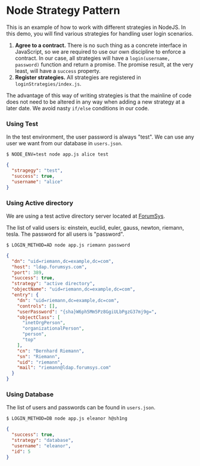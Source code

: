 # Node Strategy Pattern

This is an example of how to work with different strategies in NodeJS. In this demo, you will find various strategies for handling user login scenarios.

1. **Agree to a contract.** There is no such thing as a concrete interface in JavaScript, so we are required to use our own discipline to enforce a contract. In our case, all strategies will have a `login(username, password)` function and return a promise. The promise result, at the very least, will have a `success` property.
2. **Register strategies.** All strategies are registered in `loginStrategies/index.js`.

The advantage of this way of writing strategies is that the mainline of code does not need to be altered in any way when adding a new strategy at a later date. We avoid nasty `if/else` conditions in our code.

### Using Test

In the test environment, the user password is always "test". We can use any user we want from our database in `users.json`.

```
$ NODE_ENV=test node app.js alice test
```

```json
{
  "stragegy": "test",
  "success": true,
  "username": "alice"
}
```

### Using Active directory

We are using a test active directory server located at [ForumSys](http://www.forumsys.com/en/tutorials/integration-how-to/ldap/online-ldap-test-server/).

The list of valid users is: einstein, euclid, euler, gauss, newton, riemann, tesla. The password for all users is "password".

```
$ LOGIN_METHOD=AD node app.js riemann password
```

```json
{
  "dn": "uid=riemann,dc=example,dc=com",
  "host": "ldap.forumsys.com",
  "port": 389,
  "success": true,
  "strategy": "active directory",
  "objectName": "uid=riemann,dc=example,dc=com",
  "entry": {
    "dn": "uid=riemann,dc=example,dc=com",
    "controls": [],
    "userPassword": "{sha}W6ph5Mm5Pz8GgiULbPgzG37mj9g=",
    "objectClass": [
      "inetOrgPerson",
      "organizationalPerson",
      "person",
      "top"
    ],
    "cn": "Bernhard Riemann",
    "sn": "Riemann",
    "uid": "riemann",
    "mail": "riemann@ldap.forumsys.com"
  }
}
```

### Using Database

The list of users and passwords can be found in `users.json`.

```
$ LOGIN_METHOD=DB node app.js eleanor h@sh1ng
```

```json
{
  "success": true,
  "strategy": "database",
  "username": "eleanor",
  "id": 5
}
```

